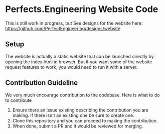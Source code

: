 # Perfects.Engineering Website Code

This is still work in progress, but
See designs for the website here: https://github.com/PerfectEngineering/designs/website

## Setup

The website is actually a static website that can be launched directly by opening the index.html in browser. But if you want some of the website request features to work, you would need to run it with a server.

## Contribution Guideline
We very much encourage contribution to the codebase. Here is what to do to contribute

1. Ensure there an issue existing describing the contribution you are making. If there isn't an existing one be sure to create one.
2. Clone this repository and you can proceed to making the contribution.
3. When done, submit a PR and it would be reviewed for merging.